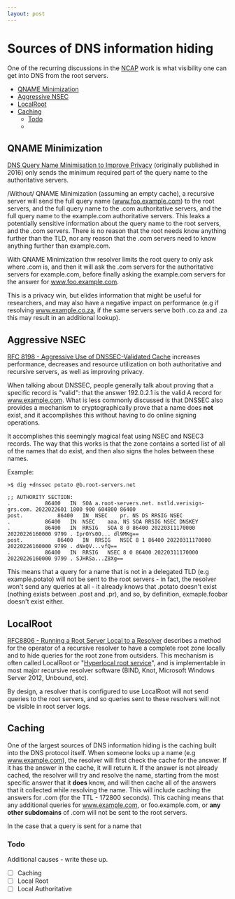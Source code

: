 ```yaml
---
layout: post
---
```


# Sources of DNS information hiding <!-- omit in toc -->
One of the recurring discussions in the [NCAP](https://www.icann.org/en/announcements/details/icann-publishes-name-collision-analysis-project-ncap-study-2-documents-27-1-2022-en)
work is what visibility one can get into DNS from the root servers.

- [QNAME Minimization](#qname-minimization)
- [Aggressive NSEC](#aggressive-nsec)
- [LocalRoot](#localroot)
- [Caching](#caching)
  - [Todo](#todo)
  -

## QNAME Minimization
[DNS Query Name Minimisation to Improve Privacy](https://datatracker.ietf.org/doc/rfc9156/)
(originally published in 2016) only sends the minimum required part of the query name to the authoritative servers.


/Without/ QNAME Minimization (assuming an empty cache), a recursive server will send the full query name (www.foo.example.com) to the root servers, and the full query name to the .com authoritative servers, and the full query name  to the example.com authoritative servers. This leaks a potentially sensitive information about the query name to the root servers, and the .com servers. There is no reason that the root needs know anything further than the TLD, nor any reason that the .com servers need to know anything further than example.com.

With QNAME Minimization thw resolver limits the root query to only ask where .com is, and then it will ask the .com servers for the authoritative servers for example.com, before finally asking the example.com servers for the answer for www.foo.example.com.

This is a privacy win, but elides information that might be useful for researchers, and may also have a negative impact on performance (e.g if resolving www.example.co.za, if the same servers serve both .co.za and .za this may result in an additional lookup).

## Aggressive NSEC
[RFC 8198 - Aggressive Use of DNSSEC-Validated Cache](https://datatracker.ietf.org/doc/rfc8198/) increases performance, decreases and resource utilization on both authoritative and recursive servers, as well as improving privacy.

When talking about DNSSEC, people generally talk about proving that a specific record is "valid": that the answer 192.0.2.1 is the valid A record for www.example.com. What is less commonly discussed is that DNSSEC also provides a mechanism to cryptographically prove that a name does **not** exist, and it
accomplishes this without having to do online signing operations.

It accomplishes this seemingly magical feat using NSEC and NSEC3 records.
The way that this works is that the zone contains a sorted list of all of the
names that do exist, and then also signs the holes between these names.

Example:
```
>$ dig +dnssec potato @b.root-servers.net

;; AUTHORITY SECTION:
.			86400	IN	SOA	a.root-servers.net. nstld.verisign-grs.com. 2022022601 1800 900 604800 86400
post.			86400	IN	NSEC	pr. NS DS RRSIG NSEC
.			86400	IN	NSEC	aaa. NS SOA RRSIG NSEC DNSKEY
.			86400	IN	RRSIG	SOA 8 0 86400 20220311170000 20220226160000 9799 . IprOYs0O... dl9MKg==
post.			86400	IN	RRSIG	NSEC 8 1 86400 20220311170000 20220226160000 9799 . dNxQV...vfQ==
.			86400	IN	RRSIG	NSEC 8 0 86400 20220311170000 20220226160000 9799 . SJHRSa...Z8Xg==

```

This means that a query for a name that is not in a delegated TLD (e.g example.potato) will not be sent to the root servers - in fact, the resolver won't
send any queries at all - it already knows that .potato doesn't exist (nothing
exists between .post and .pr), and so, by definition, exmaple.foobar doesn't
exist either.

## LocalRoot
[RFC8806 - Running a Root Server Local to a Resolver](https://datatracker.ietf.org/doc/rfc8806/) describes a method for the operator of a recursive resolver to have a complete root zone locally and to hide queries for the root zone from outsiders. This mechanism is often called LocalRoot or "[Hyperlocal root service](https://www.icann.org/en/system/files/files/octo-027-25aug21-en.pdf)", and is implementable in most major recursive resolver software (BIND, Knot, Microsoft Windows Server 2012, Unbound, etc).

By design, a resolver that is configured to use LocalRoot will not send queries
to the root servers, and so queries sent to these resolvers will not be
visible in root server logs.


## Caching
One of the largest sources of DNS information hiding is the caching built into
the DNS protocol itself. When someone looks up a name (e.g www.example.com), the resolver will first check the cache for the answer. If it has the answer
in the cache, it will return it. If the answer is not already cached, the
resolver will try and resolve the name, starting from the most specific answer
that it **does** know, and will then cache all of the answers that it collected
while resolving the name. This will include caching the answers for .com (for
the TTL - 172800 seconds). This caching means that any additional queries for
www.example.com, or foo.example.com, or **any other subdomains** of .com will
not be sent to the root servers.

In the case that a query is sent for a name that


### Todo
Additional causes - write these up.
  * [ ] Caching
  * [ ] Local Root
  * [ ] Local Authoritative
